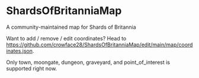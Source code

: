 # ShardsOfBritanniaMap
 A community-maintained map for Shards of Britannia


Want to add / remove / edit coordinates?  Head to https://github.com/crowface28/ShardsOfBritanniaMap/edit/main/map/coordinates.json.

Only town, moongate, dungeon, graveyard, and point_of_interest is supported right now.